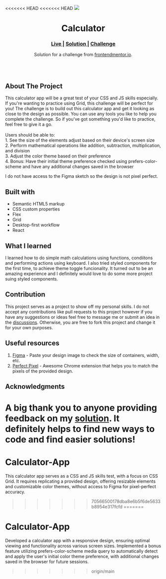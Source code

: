 <<<<<<< HEAD
<<<<<<< HEAD
<img src="https://github.com/catherineisonline/calculator/blob/main/public/project-preview.png?raw=true"></img>

<h1 align="center">Calculator</h1>

<div align="center">
  <h3>
    <a href="https://catherineisonline.github.io/calculator/" color="white">
      Live
    </a>
    <span> | </span>
    <a href="https://www.frontendmentor.io/solutions/calculator-app-QeAU-DdsSj">
      Solution
    </a>
   <span> | </span>
    <a href="https://www.frontendmentor.io/challenges/calculator-app-9lteq5N29">
      Challenge
    </a>
  </h3>
</div>
<div align="center">
   Solution for a challenge from  <a href="https://www.frontendmentor.io/" target="_blank">frontendmentor.io</a>.
</div>
<br>
<br>
<br>

## About The Project

<p>This calculator app will be a great test of your CSS and JS skills especially. If you're wanting to practice using Grid, this challenge will be perfect for you!
The challenge is to build out this calculator app and get it looking as close to the design as possible.
You can use any tools you like to help you complete the challenge. So if you've got something you'd like to practice, feel free to give it a go.
<br><br>Users should be able to:
<br>
1. See the size of the elements adjust based on their device's screen size
<br>
2. Perform mathematical operations like addition, subtraction, multiplication, and division
<br>
3. Adjust the color theme based on their preference
<br>
4. Bonus: Have their initial theme preference checked using prefers-color-scheme and have any additional changes saved in the browser
<br>
<p>I do not have access to the Figma sketch so the design is not pixel perfect.</p>

## Built with

- Semantic HTML5 markup
- CSS custom properties
- Flex
- Grid
- Desktop-first workflow
- React

## What I learned

I learned how to do simple math calculations using functions, condiitons and performing actions using keyboard. I also tried styled components for the first time, to achieve theme toggle funcionality. It turned out to be an amazing experience and I definitely would love to do some more project suing styled components.

## Contribution

This project serves as a project to show off my personal skills. I do not accept any contributions like pull requests to this project however if you have any suggestions or ideas feel free to message me or submit an idea in the [discussions](https://github.com/catherineisonline/calculator/discussions). Otherwise, you are free to fork this project and change it for your own purposes. 

## Useful resources

1. <a href="https://www.figma.com/">Figma</a> - Paste your design image to check the size of containers, width, etc.
2. <a href="https://chrome.google.com/webstore/detail/perfectpixel-by-welldonec/dkaagdgjmgdmbnecmcefdhjekcoceebi">Perfect Pixel</a> - Awesome Chrome extension that helps you to match the pixels of the provided design.

## Acknowledgments

A big thank you to anyone providing feedback on my <a href="https://www.frontendmentor.io/solutions/calculator-app-QeAU-DdsSj">solution</a>. It definitely helps to find new ways to code and find easier solutions!
=======
# Calculator-App
 This calculator app serves as a CSS and JS skills test, with a focus on CSS Grid. It requires replicating a provided design, offering resizable elements and customizable color themes, without access to Figma for pixel-perfect accuracy.
>>>>>>> 70566500178dba8e6b5f6de5633b8954e317fcfd
=======
# Calculator-App
Developed a calculator app with a responsive design, ensuring optimal viewing and functionality across various screen sizes. Implemented a bonus feature utilizing prefers-color-scheme media query to automatically detect and apply the user's initial color theme preference, with additional changes saved in the browser for future sessions.
>>>>>>> origin/main
